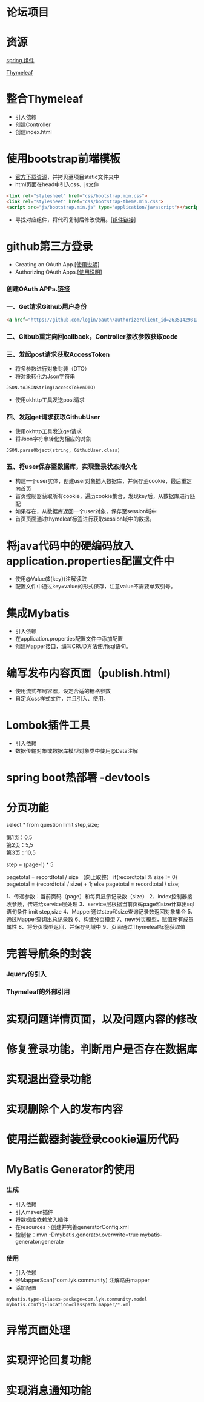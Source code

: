 # 论坛项目

# 资源
[spring 组件](https://spring.io/guides)

[Thymeleaf](https://spring.io/guides/gs/serving-web-content/)

# 整合Thymeleaf
- 引入依赖
- 创建Controller
- 创建index.html

# 使用bootstrap前端模板
- [官方下载资源](https://v3.bootcss.com/getting-started/)，并拷贝至项目static文件夹中
- html页面在head中引入css、js文件
```html
<link rel="stylesheet" href="css/bootstrap.min.css">
<link rel="stylesheet" href="css/bootstrap-theme.min.css">
<script src="js/bootstrap.min.js" type="application/javascript"></script>
```
- 寻找对应组件，将代码复制后修改使用。[[组件链接]](https://v3.bootcss.com/components/)

# github第三方登录
- Creating an OAuth App.[[使用说明]](https://developer.github.com/apps/building-oauth-apps/creating-an-oauth-app/)
- Authorizing OAuth Apps.[[使用说明]](https://developer.github.com/apps/building-oauth-apps/authorizing-oauth-apps/)
### 创建OAuth APPs.[链接](https://github.com/settings/applications/new)
### 一、Get请求Github用户身份
```html
<a href="https://github.com/login/oauth/authorize?client_id=2635142931332aac30d8&redirect_uri=http://localhost:8080/callback&scope=user&state=1">登录</a>
```
### 二、Gitbub重定向回callback，Controller接收参数获取code
### 三、发起post请求获取AccessToken
- 将多参数进行对象封装（DTO）
- 将对象转化为Json字符串
```
JSON.toJSONString(accessTokenDTO)
```
- 使用okhttp工具发送post请求
### 四、发起get请求获取GithubUser
- 使用okhttp工具发送get请求
- 将Json字符串转化为相应的对象
```
JSON.parseObject(string, GithubUser.class)
```
### 五、将user保存至数据库，实现登录状态持久化
- 构建一个user实体，创建user对象插入数据库，并保存至cookie，最后重定向首页
- 首页控制器获取所有cookie，遍历cookie集合，发现key后，从数据库进行匹配
- 如果存在，从数据库返回一个user对象，保存至session域中
- 首页页面通过thymeleaf标签进行获取session域中的数据。

# 将java代码中的硬编码放入application.properties配置文件中
- 使用@Value(${key})注解读取
- 配置文件中通过key=value的形式保存，注意value不需要单双引号。

# 集成Mybatis
- 引入依赖
- 在application.properties配置文件中添加配置
- 创建Mapper接口，编写CRUD方法使用sql语句。

# 编写发布内容页面（publish.html)
- 使用流式布局容器，设定合适的栅格参数
- 自定义css样式文件，并且引入、使用。

# Lombok插件工具
- 引入依赖
- 数据传输对象或数据库模型对象类中使用@Data注解

# spring boot热部署 -devtools

# 分页功能

select * from question limit step,size;

第1页：0,5      
第2页：5,5     
第3页：10,5    

step = (page-1) * 5

pagetotal = recordtotal / size （向上取整）
if(recordtotal % size != 0)
    pagetotal = (recordtotal / size) + 1;
else 
    pagetotal = recordtotal / size;
   
1、传递参数：当前页码（page）和每页显示记录数（size）
2、index控制器接收参数，传递给service层处理
3、service层根据当前页码page和size计算出sql语句条件limit step,size
4、Mapper通过step和size查询记录数返回对象集合
5、通过Mapper查询出总记录数
6、构建分页模型
7、new分页模型，赋值所有成员属性
8、将分页模型返回，并保存到域中
9、页面通过Thymeleaf标签获取值

# 完善导航条的封装
### Jquery的引入
### Thymeleaf的外部引用

# 实现问题详情页面，以及问题内容的修改

# 修复登录功能，判断用户是否存在数据库
# 实现退出登录功能
# 实现删除个人的发布内容
# 使用拦截器封装登录cookie遍历代码

# MyBatis Generator的使用
### 生成
- 引入依赖
- 引入maven插件
- 将数据库依赖放入插件
- 在resources下创建并完善generatorConfig.xml
- 控制台：mvn -Dmybatis.generator.overwrite=true mybatis-generator:generate
### 使用
- 引入依赖
- @MapperScan("com.lyk.community) 注解路由mapper
- 添加配置
```
mybatis.type-aliases-package=com.lyk.community.model
mybatis.config-location=classpath:mapper/*.xml
```

# 异常页面处理
# 实现评论回复功能

# 实现消息通知功能